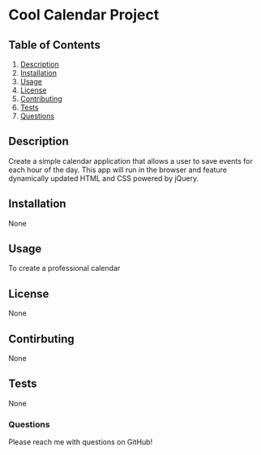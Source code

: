 # Cool Calendar Project

  ## Table of Contents
  1. [Description](#description)
  2. [Installation](#installation)
  3. [Usage](#usage)
  4. [License](#license)
  5. [Contributing](#contributing)
  6. [Tests](#tests)
  7. [Questions](#questions)

## Description
Create a simple calendar application that allows a user to save events for each hour of the day. This app will run in the browser and feature dynamically updated HTML and CSS powered by jQuery.


## Installation
None

## Usage
To create a professional calendar

## License
None

## Contirbuting
None

## Tests
None

### Questions
Please reach me with questions on GitHub!
